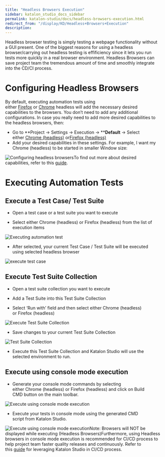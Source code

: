 ```yaml
---
title: "Headless Browsers Execution" 
sidebar: katalon_studio_docs_sidebar
permalink: katalon-studio/docs/headless-browsers-execution.html 
redirect_from: "/display/KD/Headless+Browsers+Execution" 
description: 
---
```

Headless browser testing is simply testing a webpage functionality without a GUI present. One of the biggest reasons for using a headless browser/carrying out headless testing is effificiency since it lets you run tests more quickly in a real browser environment. Headless Browsers can save project team the tremendous amount of time and smoothly integrate into the CD/CI process.

Configuring Headless Browsers
=============================

By default, executing automation tests using either [Firefox](https://developer.mozilla.org/en-US/Firefox/Headless_mode) or [Chrome](https://developers.google.com/web/updates/2017/04/headless-chrome) headless will add the necessary desired capabilities to the browsers. You don’t need to add any additional configurations. In case you really need to add more desired capabilities to the headless browsers, then:

*   Go to **Project -> Settings -> Execution -> ****Default** -\> Select either [Chrome (headless)](/pages/viewpage.action?pageId=13700170) or[Firefox (headless)](/pages/viewpage.action?pageId=13700172)
*   Add your desired capabilities in these settings. For example, I want my Chrome (headless) to be started in smaller Window size:

![Configuring headless browsers](../../images/katalon-studio/docs/headless-browsers-execution/Configuring-headless-browsers.png)To find out more about desired capabilities, refer to this [guide](/display/KD/Introduction+to+Desired+Capabilities).

Executing Automation Tests
==========================

Execute a Test Case/ Test Suite
-------------------------------

*   Open a test case or a test suite you want to execute
    
*   Select either Chrome (headless) or Firefox (headless) from the list of execution items
    

![Executing automation test](../../images/katalon-studio/docs/headless-browsers-execution/Executing-automation-test.png)

*   After selected, your current Test Case / Test Suite will be executed using selected headless browser
    

![execute test case](../../images/katalon-studio/docs/headless-browsers-execution/execute-test-case.png)

Execute Test Suite Collection
-----------------------------

*   Open a test suite collection you want to execute
    
*   Add a Test Suite into this Test Suite Collection
    
*   Select ‘Run with’ field and then select either Chrome (headless) or Firefox (headless)
    

![Execute Test Suite Collection](../../images/katalon-studio/docs/headless-browsers-execution/Execute-Test-Suite-Collection.png)

*   Save changes to your current Test Suite Collection
    

![Test Suite Collection](../../images/katalon-studio/docs/headless-browsers-execution/Test-Suite-Collection.png)

*   Execute this Test Suite Collection and Katalon Studio will use the selected environment to run.
    

Execute using console mode execution
------------------------------------

*   Generate your console mode commands by selecting either Chrome (headless) or Firefox (headless) and click on Build CMD button on the main toolbar.
    

![Execute using console mode execution](../../images/katalon-studio/docs/headless-browsers-execution/Execute-using-console-mode-execution.png)

*   Execute your tests in console mode using the generated CMD script from Katalon Studio.
    

![Execute using console mode execution](../../images/katalon-studio/docs/headless-browsers-execution/Execute-using-console-mode-execution-2.png)Note: Browsers will NOT be displayed while executing (Headless Browsers)Furthermore, using Headless browsers in console mode execution is recommended for CI/CD process to help project team faster quality releases and continuously. Refer to this [guide](https://docs.katalon.com/pages/viewpage.action?pageId=786527) for leveraging Katalon Studio in CI/CD process.